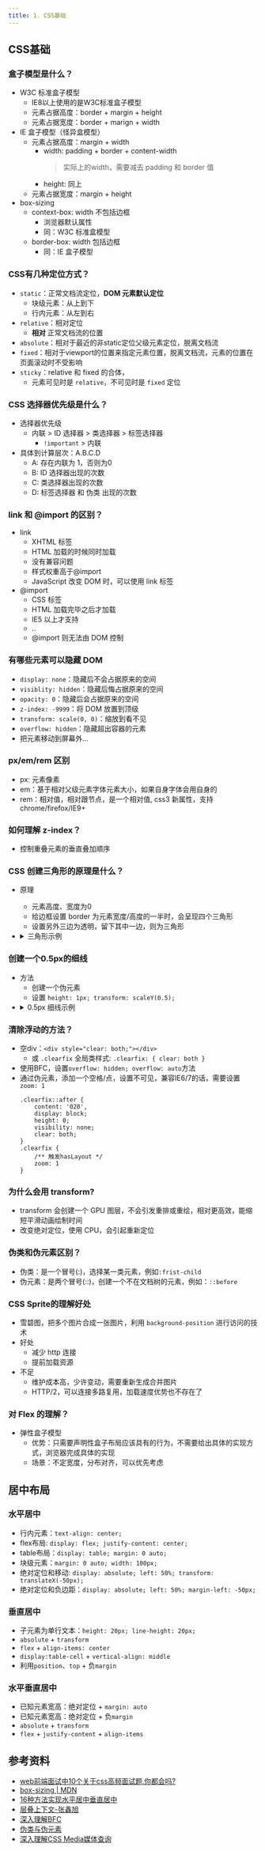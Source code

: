 ```yaml
---
title: 1. CSS基础
---
```


## CSS基础
### 盒子模型是什么？
- W3C 标准盒子模型
    - IE8以上使用的是W3C标准盒子模型
    - 元素占据高度：border + margin + height
    - 元素占据宽度：border + marign + width
- IE 盒子模型（怪异盒模型）
    - 元素占据高度：margin + width
        - width: padding + border + content-width
            > 实际上的width，需要减去 padding 和 border 值
        - height: 同上
    - 元素占据宽度：margin + height
- box-sizing
    - context-box: width 不包括边框
        - 浏览器默认属性
        - 同：W3C 标准盒模型
    - border-box: width 包括边框
        - 同：IE 盒子模型

### CSS有几种定位方式？
- `static`：正常文档流定位，**DOM 元素默认定位**
    - 块级元素：从上到下
    - 行内元素：从左到右
- `relative`：相对定位
    - **相对** 正常文档流的位置
- `absolute`：相对于最近的非static定位父级元素定位，脱离文档流
- `fixed`：相对于viewport的位置来指定元素位置，脱离文档流，元素的位置在页面滚动时不受影响
- `sticky`：relative 和 fixed 的合体，
    - 元素可见时是 `relative`，不可见时是 `fixed` 定位

### CSS 选择器优先级是什么？
- 选择器优先级
    - 内联 > ID 选择器 > 类选择器 > 标签选择器
        - `!important` > 内联
- 具体到计算层次：A.B.C.D
    - A: 存在内联为 1，否则为0
    - B: ID 选择器出现的次数
    - C: 类选择器出现的次数
    - D: 标签选择器 和 伪类 出现的次数

### link 和 @import 的区别？
- link
    - XHTML 标签
    - HTML 加载的时候同时加载
    - 没有兼容问题
    - 样式权重高于@import
    - JavaScript 改变 DOM 时，可以使用 link 标签
- @import
    - CSS 标签
    - HTML 加载完毕之后才加载
    - IE5 以上才支持
    - ..
    - @import 则无法由 DOM 控制

### 有哪些元素可以隐藏 DOM
- `display: none`：隐藏后不会占据原来的空间
- `visiblity: hidden`：隐藏后悔占据原来的空间
- `opacity: 0`：隐藏后会占据原来的空间
- `z-index: -9999`：将 DOM 放置到顶级
- `transform: scale(0, 0)`：缩放到看不见
- `overflow: hidden`：隐藏超出容器的元素
- 把元素移动到屏幕外...

### px/em/rem 区别
- px: 元素像素
- em：基于相对父级元素字体元素大小，如果自身字体会用自身的
- rem：相对值，相对跟节点，是一个相对值, css3 新属性，支持 chrome/firefox/IE9+

### 如何理解 z-index？
- 控制重叠元素的垂直叠加顺序

### CSS 创建三角形的原理是什么？
- 原理
    - 元素高度、宽度为0
    - 给边框设置 border 为元素宽度/高度的一半时，会呈现四个三角形
    - 设置另外三边为透明，留下其中一边，则为三角形
- <details>
    <summary>三角形示例</summary>

    ```css
    .traingle {
        height: 0;
        width: 0;
        border: 10px solid;
        border-color: red transparent transparent transparent;
    }
    ```
    ```html
    <div class="traingle"></div>
    ```
  </details>

### 创建一个0.5px的细线
- 方法
    - 创建一个伪元素
    - 设置 `height: 1px; transform: scaleY(0.5); `
- <details>
    <summary>0.5px 细线示例</summary>
    ```css
    .line {
      position: relative;
    }
    .line::after {
      content: '';
      position: absolute;
      top: 0;
      left: 0;
      width: 100%;
      height: 1px;
      transform: scaleY(0.5);
      background-color: #000;
    }
    ```
    ```html
    <div class="line"></div>
    ```
  </details>

### 清除浮动的方法？
- 空div：`<div style="clear: both;"></div>`
    - 或 `.clearfix` 全局类样式: `.clearfix: { clear: both }`
- 使用BFC，设置`overflow: hidden; overflow: auto`方法
- 通过伪元素，添加一个空格/点，设置不可见，兼容IE6/7的话，需要设置 `zoom: 1`
    ```
    .clearfix::after {
        content: '020',
        display: block;
        height: 0;
        visibility: none;
        clear: both;
    }
    .clearfix {
        /** 触发hasLayout */
        zoom: 1
    }
    ```

### 为什么会用 transform?
- transform 会创建一个 GPU 图层，不会引发重排或重绘，相对更高效，能缩短平滑动画绘制时间
- 改变绝对定位，使用 CPU，会引起重新定位

### 伪类和伪元素区别？
- 伪类：是一个冒号(:)，选择某一类元素，例如`:frist-child`
- 伪元素：是两个冒号(::)，创建一个不在文档树的元素，例如：`::before`

### CSS Sprite的理解好处
- 雪碧图，把多个图片合成一张图片，利用 `background-position` 进行访问的技术
- 好处
    - 减少 http 连接
    - 提前加载资源
- 不足
    - 维护成本高，少许变动，需要重新生成合并图片
    - HTTP/2，可以连接多路复用，加载速度优势也不存在了

### 对 Flex 的理解？
- 弹性盒子模型
    - 优势：只需要声明性盒子布局应该具有的行为，不需要给出具体的实现方式，浏览器完成具体的实现
    - 场景：不定宽度，分布对齐，可以优先考虑

## 居中布局
### 水平居中
- 行内元素：`text-align: center;`
- flex布局: `display: flex; justify-content: center;`
- table布局：`display: table; margin: 0 auto;`
- 块级元素：`margin: 0 auto; width: 100px;`
- 绝对定位和移动: `display: absolute; left: 50%; transform: translateX(-50px);`
- 绝对定位和负边距：`display: absolute; left: 50%; margin-left: -50px;`

### 垂直居中
- 子元素为单行文本：`height: 20px; line-height: 20px;`
- `absolute` + `transform`
- `flex` + `align-items: center`
- `display:table-cell` + `vertical-align: middle`
- 利用`position`、`top` + 负`margin`

### 水平垂直居中
- 已知元素宽高：绝对定位 + `margin: auto`
- 已知元素宽高：绝对定位 + 负`margin`
- `absolute` + `transform`
- `flex` + `justify-content` + `align-items`

## 参考资料
- [web前端面试中10个关于css高频面试题,你都会吗?](https://mp.weixin.qq.com/s/aavbmpMDy6J_9d90WLT2JA)
- [box-sizing | MDN](https://developer.mozilla.org/zh-CN/docs/Web/CSS/box-sizing)
- [16种方法实现水平居中垂直居中](https://louiszhai.github.io/2016/03/12/css-center/)
- [层叠上下文-张鑫旭](https://www.zhangxinxu.com/wordpress/2016/01/understand-css-stacking-context-order-z-index/)
- [深入理解BFC](https://www.cnblogs.com/xiaohuochai/p/5248536.html)
- [伪类与伪元素](http://www.alloyteam.com/2016/05/summary-of-pseudo-classes-and-pseudo-elements/)
- [深入理解CSS Media媒体查询](https://www.cnblogs.com/xiaohuochai/p/5848612.html)
